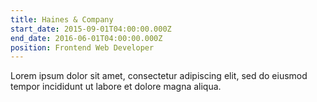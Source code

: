 ```yaml
---
title: Haines & Company
start_date: 2015-09-01T04:00:00.000Z
end_date: 2016-06-01T04:00:00.000Z
position: Frontend Web Developer
---
```

Lorem ipsum dolor sit amet, consectetur adipiscing elit, sed do eiusmod tempor incididunt ut labore et dolore magna aliqua.
